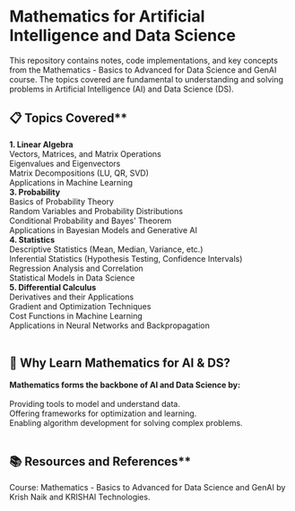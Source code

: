 # Mathematics for Artificial Intelligence and Data Science<br>
This repository contains notes, code implementations, and key concepts from the Mathematics - Basics to Advanced for Data Science and GenAI course. The topics covered are fundamental to understanding and solving problems in Artificial Intelligence (AI) and Data Science (DS).

## 📋 Topics Covered**<br>
**1. Linear Algebra**<br>
Vectors, Matrices, and Matrix Operations<br>
Eigenvalues and Eigenvectors<br>
Matrix Decompositions (LU, QR, SVD)<br>
Applications in Machine Learning<br>
**3. Probability**<br>
Basics of Probability Theory<br>
Random Variables and Probability Distributions<br>
Conditional Probability and Bayes' Theorem<br>
Applications in Bayesian Models and Generative AI<br>
**4. Statistics**<br>
Descriptive Statistics (Mean, Median, Variance, etc.)<br>
Inferential Statistics (Hypothesis Testing, Confidence Intervals)<br>
Regression Analysis and Correlation<br>
Statistical Models in Data Science<br>
**5. Differential Calculus**<br>
Derivatives and their Applications<br>
Gradient and Optimization Techniques<br>
Cost Functions in Machine Learning<br>
Applications in Neural Networks and Backpropagation<br>
<br>
## 🧠 Why Learn Mathematics for AI & DS?<br>
**Mathematics forms the backbone of AI and Data Science by:**<br>
<br>
Providing tools to model and understand data.<br>
Offering frameworks for optimization and learning.<br>
Enabling algorithm development for solving complex problems.<br>
<br>
## 📚 Resources and References**<br>
Course: Mathematics - Basics to Advanced for Data Science and GenAI by Krish Naik and KRISHAI Technologies.
